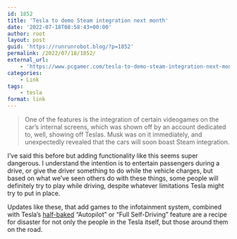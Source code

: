 ```yaml
---
id: 1852
title: 'Tesla to demo Steam integration next month'
date: '2022-07-18T08:58:43+00:00'
author: root
layout: post
guid: 'https://runrunrobot.blog/?p=1852'
permalink: /2022/07/18/1852/
external_url:
    - 'https://www.pcgamer.com/tesla-to-demo-steam-integration-next-month/'
categories:
    - Link
tags:
    - tesla
format: link
---
```


> One of the features is the integration of certain videogames on the car’s internal screens, which was shown off by an account dedicated to, well, showing off Teslas. Musk was on it immediately, and unexpectedly revealed that the cars will soon boast Steam integration.

I’ve said this before but adding functionality like this seems super dangerous. I understand the intention is to entertain passengers during a drive, or give the driver something to do while the vehicle charges, but based on what we’ve seen others do with these things, some people will definitely try to play while driving, despite whatever limitations Tesla might try to put in place.

Updates like these, that add games to the infotainment system, combined with Tesla’s [half-baked](https://www.cnn.com/2021/11/18/cars/tesla-full-self-driving-brooklyn/index.html) “Autopilot” or “Full Self-Driving” feature are a recipe for disaster for not only the people in the Tesla itself, but those around them on the road.